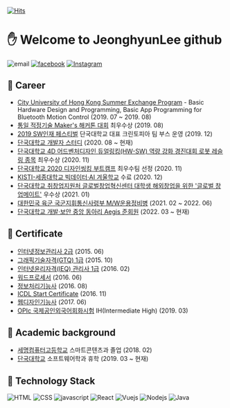 [![Hits](https://hits.seeyoufarm.com/api/count/incr/badge.svg?url=https://github.com/sump99)](https://hits.seeyoufarm.com)

# :hand: Welcome to JeonghyunLee github



![email](https://img.shields.io/badge/sump99@naver.com-green?logo=messenger&logoColor=fff)
[![facebook](https://img.shields.io/badge/facebook-1877f2?style=flat-square&logo=facebook&logoColor=white)](https://www.facebook.com/profile.php?id=100006429959555)
[![Instagram](https://img.shields.io/badge/instagram-E4405F?style=flat-square&logo=instagram&logoColor=white)](https://www.instagram.com/prezi.info/)

## :office: Career

- [City University of Hong Kong Summer Exchange Program](https://www.cityu.edu.hk/ceng/student-life/student-exchange/inbound-exchange/summer-exchange-programmes) - Basic Hardware Design and Programming, Basic App Programming for Bluetooth Motion Control (2019. 07 ~ 2019. 08)
- [통일 적정기술 Maker's 해커톤 대회](http://swcu.dankook.ac.kr/web/swcup/-13?p_p_id=Bbs_WAR_bbsportlet&p_p_lifecycle=0&p_p_state=normal&p_p_mode=view&_Bbs_WAR_bbsportlet_action=view_message&_Bbs_WAR_bbsportlet_messageId=704492) 최우수상 (2019. 08)
- [2019 SW인재 페스티벌](http://haniumexpo.kr/main/) 단국대학교 대표 크린토피아 팀 부스 운영 (2019. 12)
- [단국대학교 개발자 스터디](https://github.com/DKU-STUDY) (2020. 08 ~ 현재)
- [단국대학교 4D 어드벤처디자인 듀얼링킹(HW-SW) 역량 강화 경진대회 로봇 레슬링 종목](https://www.dankook.ac.kr/widget/web/kor/-390?p_p_id=Bbs_WAR_bbsportlet&p_p_lifecycle=0&p_p_state=normal&p_p_mode=view&_Bbs_WAR_bbsportlet_orderBy=createDate&_Bbs_WAR_bbsportlet_curPage=1&_Bbs_WAR_bbsportlet_action=view_message&_Bbs_WAR_bbsportlet_messageId=727668) 최우수상 (2020. 11)
- [단국대학교 2020 디자인씽킹 부트캠프](https://youtu.be/l-GKDqbRdvw) 최우수팀 선정 (2020. 11)
- [KISTI-세종대학교 빅데이터·AI 겨울학교](https://kacademy.kisti.re.kr/ko/course/view/f1bf3af9e5c64b1c9d8ad7c5c6e09363/1) 수료 (2020. 12)
- [단국대학교 취창업지원처 글로벌창업혁신센터 대학생 해외창업을 위한 '글로벌 창업메이트'](https://www.1cup.kr/course/21118) 우수상 (2021. 01)
- [대한민국 육군 국군지휘통신사령부 M/W운용정비병](https://namu.wiki/w/%EA%B5%AD%EA%B5%B0%EC%A7%80%ED%9C%98%ED%86%B5%EC%8B%A0%EC%82%AC%EB%A0%B9%EB%B6%80) (2021. 02 ~ 2022. 06)
- [단국대학교 개발·보안 중앙 동아리 Aegis 준회원](https://dk-aegis.org/xe/index.php) (2022. 03 ~ 현재)

## 🔭 Certificate

- [인터넷정보관리사 2급](https://www.ihd.or.kr/introducesubject2.do) (2015. 06)
- [그래픽기술자격(GTQ) 1급](https://license.kpc.or.kr/nasec/qlfint/qlfint/selectGtqinfomg.do) (2015. 10)
- [인터넷윤리자격(IEQ) 관리사 1급](https://license.kpc.or.kr/nasec/qlfint/qlfint/selectIeqinfomg.do) (2016. 02)
- [워드프로세서](http://license.korcham.net/http://www.q-net.or.kr/crf005.do?id=crf00503&jmCd=7798) (2016. 06)
- [정보처리기능사](https://www.q-net.or.kr/crf005.do?id=crf00505&jmCd=6921) (2016. 08)
- [ICDL Start Certificate](https://www.icdl.or.kr/main/main.asp) (2016. 11)
- [웹디자인기능사](http://www.q-net.or.kr/crf005.do?id=crf00503&jmCd=7798) (2017. 06)
- [OPIc 국제공인외국어회화시험](https://www.opic.or.kr/opics/jsp/senior/index.jsp) IH(Intermediate High) (2019. 03)

## :school: Academic background

- [세명컴퓨터고등학교](http://smc.sen.hs.kr/index.do) 스마트콘텐츠과 졸업 (2018. 02)
- [단국대학교](https://dankook.ac.kr/) 소프트웨어학과 휴학 (2019. 03 ~ 현재) 

## :wrench: Technology Stack

![HTML](https://img.shields.io/badge/HTML-23857f)
![CSS](https://img.shields.io/badge/CSS-23857f)
![javascript](https://img.shields.io/badge/Javascript-333)
![React](https://img.shields.io/badge/React-4fc08d)
![Vuejs](https://img.shields.io/badge/Vuejs-4fc08d)
![Nodejs](https://img.shields.io/badge/Nodejs-43853d)
![Java](https://img.shields.io/badge/Java-333)
